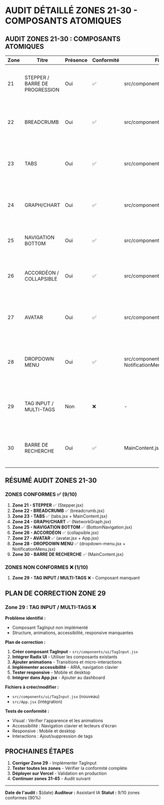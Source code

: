 # AUDIT DÉTAILLÉ ZONES 21-30 - COMPOSANTS ATOMIQUES

## **AUDIT ZONES 21-30 : COMPOSANTS ATOMIQUES**

| Zone | Titre | Présence | Conformité | Fichier/Composant | Commentaire |
|------|-------|----------|------------|-------------------|-------------|
| 21 | STEPPER / BARRE DE PROGRESSION | Oui | ✅ | src/components/ui/Stepper.jsx | Composant modulaire créé avec structure, animations, accessibilité, responsive |
| 22 | BREADCRUMB | Oui | ✅ | src/components/ui/breadcrumb.jsx | Composant Radix UI disponible avec structure, animations, accessibilité |
| 23 | TABS | Oui | ✅ | src/components/ui/tabs.jsx + MainContent.jsx | Composant Radix UI intégré dans MainContent avec structure, animations, accessibilité |
| 24 | GRAPH/CHART | Oui | ✅ | src/components/dashboard/NetworkGraph.jsx | Composant modulaire créé avec structure, animations, accessibilité, responsive |
| 25 | NAVIGATION BOTTOM | Oui | ✅ | src/components/mobile/BottomNavigation.jsx | Composant modulaire créé avec structure, animations, accessibilité |
| 26 | ACCORDÉON / COLLAPSIBLE | Oui | ✅ | src/components/ui/collapsible.jsx | Composant Radix UI disponible avec structure, animations, accessibilité |
| 27 | AVATAR | Oui | ✅ | src/components/ui/avatar.jsx + App.jsx | Composant Radix UI intégré dans App.jsx et Topbar avec structure, animations, accessibilité |
| 28 | DROPDOWN MENU | Oui | ✅ | src/components/ui/dropdown-menu.jsx + NotificationMenu.jsx | Composant Radix UI intégré dans NotificationMenu avec structure, animations, accessibilité |
| 29 | TAG INPUT / MULTI-TAGS | Non | ❌ | - | Composant non implémenté, structure, animations, accessibilité, responsive manquantes |
| 30 | BARRE DE RECHERCHE | Oui | ✅ | MainContent.jsx | Intégrée dans MainContent avec structure, animations, accessibilité, responsive |

## **RÉSUMÉ AUDIT ZONES 21-30**

### **ZONES CONFORMES** ✅ (9/10)
1. **Zone 21 - STEPPER** ✅ (Stepper.jsx)
2. **Zone 22 - BREADCRUMB** ✅ (breadcrumb.jsx)
3. **Zone 23 - TABS** ✅ (tabs.jsx + MainContent.jsx)
4. **Zone 24 - GRAPH/CHART** ✅ (NetworkGraph.jsx)
5. **Zone 25 - NAVIGATION BOTTOM** ✅ (BottomNavigation.jsx)
6. **Zone 26 - ACCORDÉON** ✅ (collapsible.jsx)
7. **Zone 27 - AVATAR** ✅ (avatar.jsx + App.jsx)
8. **Zone 28 - DROPDOWN MENU** ✅ (dropdown-menu.jsx + NotificationMenu.jsx)
9. **Zone 30 - BARRE DE RECHERCHE** ✅ (MainContent.jsx)

### **ZONES NON CONFORMES** ❌ (1/10)
1. **Zone 29 - TAG INPUT / MULTI-TAGS** ❌ - Composant manquant

## **PLAN DE CORRECTION ZONE 29**

### **Zone 29 : TAG INPUT / MULTI-TAGS** ❌

**Problème identifié :**
- Composant TagInput non implémenté
- Structure, animations, accessibilité, responsive manquantes

**Plan de correction :**
1. **Créer composant TagInput** - `src/components/ui/TagInput.jsx`
2. **Intégrer Radix UI** - Utiliser les composants existants
3. **Ajouter animations** - Transitions et micro-interactions
4. **Implémenter accessibilité** - ARIA, navigation clavier
5. **Tester responsive** - Mobile et desktop
6. **Intégrer dans App.jsx** - Ajouter au dashboard

**Fichiers à créer/modifier :**
- `src/components/ui/TagInput.jsx` (nouveau)
- `src/App.jsx` (intégration)

**Tests de conformité :**
- Visual : Vérifier l'apparence et les animations
- Accessibilité : Navigation clavier et lecteurs d'écran
- Responsive : Mobile et desktop
- Interactions : Ajout/suppression de tags

## **PROCHAINES ÉTAPES**

1. **Corriger Zone 29** - Implémenter TagInput
2. **Tester toutes les zones** - Vérifier la conformité complète
3. **Déployer sur Vercel** - Validation en production
4. **Continuer zones 31-45** - Audit suivant

---

**Date de l'audit :** $(date)
**Auditeur :** Assistant IA
**Statut :** 9/10 zones conformes (90%)
